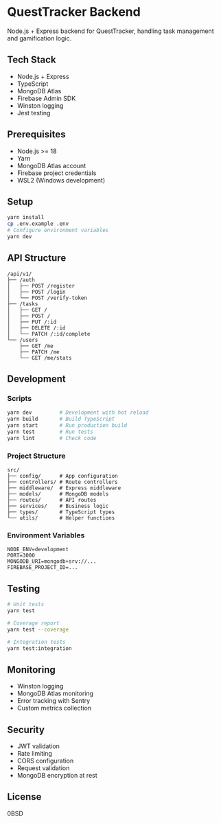 # QuestTracker Backend

Node.js + Express backend for QuestTracker, handling task management and gamification logic.

## Tech Stack

- Node.js + Express
- TypeScript
- MongoDB Atlas
- Firebase Admin SDK
- Winston logging
- Jest testing

## Prerequisites

- Node.js >= 18
- Yarn
- MongoDB Atlas account
- Firebase project credentials
- WSL2 (Windows development)

## Setup

```zsh
yarn install
cp .env.example .env
# Configure environment variables
yarn dev
```

## API Structure

```
/api/v1/
├── /auth
│   ├── POST /register
│   ├── POST /login
│   └── POST /verify-token
├── /tasks
│   ├── GET /
│   ├── POST /
│   ├── PUT /:id
│   ├── DELETE /:id
│   └── PATCH /:id/complete
└── /users
    ├── GET /me
    ├── PATCH /me
    └── GET /me/stats
```

## Development

### Scripts
```zsh
yarn dev         # Development with hot reload
yarn build       # Build TypeScript
yarn start       # Run production build
yarn test        # Run tests
yarn lint        # Check code
```

### Project Structure

```
src/
├── config/      # App configuration
├── controllers/ # Route controllers
├── middleware/  # Express middleware
├── models/      # MongoDB models
├── routes/      # API routes
├── services/    # Business logic
├── types/       # TypeScript types
└── utils/       # Helper functions
```

### Environment Variables

```env
NODE_ENV=development
PORT=3000
MONGODB_URI=mongodb+srv://...
FIREBASE_PROJECT_ID=...
```

## Testing

```zsh
# Unit tests
yarn test

# Coverage report
yarn test --coverage

# Integration tests
yarn test:integration
```

## Monitoring

- Winston logging
- MongoDB Atlas monitoring
- Error tracking with Sentry
- Custom metrics collection

## Security

- JWT validation
- Rate limiting
- CORS configuration
- Request validation
- MongoDB encryption at rest

## License

0BSD